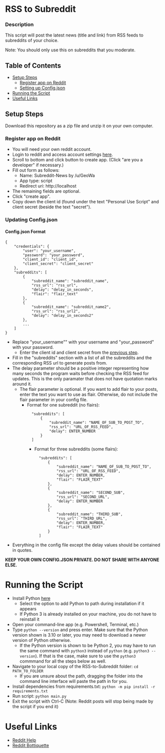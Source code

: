 # RSS to Subreddit
### Description
This script will post the latest news (title and link) from RSS feeds to subreddits of your choice.

Note: You should only use this on subreddits that you moderate.
## Table of Contents
- [Setup Steps](#setup-setup)
  - [Register app on Reddit](#register-app-on-reddit)
  - [Setting up Config.json](#updating-configjson)
- [Running the Script](#running-the-script)
- [Useful Links](#useful-links)

## Setup Steps
Download this repository as a zip file and unzip it on your own computer.
### Register app on Reddit
- You will need your own reddit account.
- Login to reddit and access account settings [here](https://www.reddit.com/prefs/apps/).
- Scroll to bottom and click button to create app. (Click "are you a developer" if necessary.)
- Fill out form as follows:
  - Name: Subreddit-News by /u/GeoWa
  - App type: script
  - Redirect uri: http://localhost
- The remaining fields are optional.
- Click "create app".
- Copy down the client id (found under the text "Personal Use Script"
and client secret (beside the text "secret").
### Updating Config.json
#### Config.json Format
```
{
    "credentials": {
        "user": "your_username",
        "password": "your_password",
        "client_id": "client_id",
        "client_secret": "client_secret"
    },
    "subreddits": [
        {
            "subreddit_name": "subreddit_name",
            "rss_url": "rss_url",
            "delay": "delay_in_seconds",
            "flair": "flair_text"
        },
        {
            "subreddit_name": "subreddit_name2",
            "rss_url": "rss_url2",
            "delay": "delay_in_seconds2"
        },
        ...
    ]
}
```
- Replace "your_username"" with your username and "your_password" with your password.
  - Enter the client id and client secret from the [previous step](#register-app-on-reddit).
- Fill in the "subreddits" section with a list of all the subreddits and the corresponding
RSS url to generate posts from.
- The delay parameter should be a positive integer representing how many seconds the program waits before 
  checking the RSS feed for updates. This is the only paramater that does not have quotation marks around it.
  - The flair parameter is optional. If you want to add flair to your posts, enter the text you want to use as flair.
  Otherwise, do not include the flair parameter in your config file. 
    - Format for one subreddit (no flairs):
      ```
        "subreddits": [
            {
                "subreddit_name": "NAME_OF_SUB_TO_POST_TO",
                "rss_url": "URL_OF_RSS_FEED",
                "delay": ENTER_NUMBER
            }
        ]
        ```
      - Format for three subreddits (some flairs):
        ```
          "subreddits": [
              {
                  "subreddit_name": "NAME_OF_SUB_TO_POST_TO",
                  "rss_url": "URL_OF_RSS_FEED",
                  "delay": ENTER_NUMBER,
                  "flair": "FLAIR_TEXT"
              },
              {
                  "subreddit_name": "SECOND_SUB",
                  "rss_url": "SECOND_URL",
                  "delay": ENTER_NUMBER
              },
              {
                  "subreddit_name": "THIRD_SUB",
                  "rss_url": "THIRD_URL",
                  "delay": ENTER_NUMBER,
                  "flair": "FLAIR_TEXT"
              }
          ]
          ```
- Everything in the config file except the delay values should be contained in quotes.

**KEEP YOUR OWN CONFIG.JSON PRIVATE. DO NOT SHARE WITH ANYONE ELSE.**

# Running the Script
- Install Python [here](https://www.python.org/downloads/)
  - Select the option to add Python to path during installation if it appears
  - If Python 3 is already installed on your machine, you do not have to reinstall it
- Open your command-line app (e.g. Powershell, Terminal, etc.)
- Type `python --version` and press enter. Make sure that the Python version shown is 3.10 or later, you may need to download a newer version of Python otherwise.
  - If the Python version is shown to be Python 2, you may have to run the same command with `python3` instead of `python` (e.g. `python3 --version`). If that is the case, make sure to use the `python3` commmand for all the steps below as well.
- Navigate to your local copy of the RSS-to-Subreddit folder: `cd PATH_TO_FOLDER`
  - If you are unsure about the path, dragging the folder into the command line interface will paste the path in for you.
- Install dependencies from requirements.txt: `python -m pip install -r requirements.txt`
- Run script: `python main.py`
- Exit the script with Ctrl-C (Note: Reddit posts will stop being made by the script if you end it)

# Useful Links
- [Reddit Help](https://www.reddithelp.com/hc/en-us)
- [Reddit Bottiquette](https://www.reddit.com/wiki/bottiquette/)
